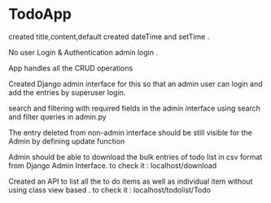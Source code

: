 # TodoApp

created title,content,default created dateTime and setTime .

No user Login & Authentication 
admin login .

App handles all the CRUD operations

Created Django admin interface for this so that an admin user can login and add the entries by superuser login.


search and filtering with required fields in the admin interface using search and filter queries in admin.py


The entry deleted from non-admin interface should be still visible for the Admin by defining update function 


Admin should be able to download the bulk entries of todo list in csv format from Django Admin Interface.
                to check it : localhost/download
                
                
Created an API to list all the to do items as well as individual item without using class view based .
                to check it : localhost/todolist/Todo

